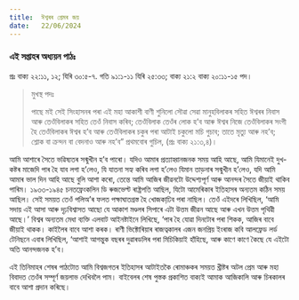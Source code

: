 ```yaml
---
title:  ঈশ্বৰৰ প্ৰেমৰ জয়
date:   22/06/2024
---
```


### এই সপ্তাহৰ অধ্যয়ন পাঠঃ
প্ৰঃ বাক্য ২২:১১, ১২; যিৰি ৩০:৫-৭. গতি ৯১:১-১১ যিৰি ২৫:৩৩; বাক্য ২১:২ বাক্য ২০:১১-১৫ পদ।

> <p>মুখস্থ পদঃ</p>
> পাছে মই সেই সিংহাসনৰ পৰা এই মহা আকাশী বাণী শুনিলো সৌৱা সেৱা মানুহবিলাকৰ সহিত ঈশ্বৰৰ নিবাস আৰু তেওঁবিলাকৰ সহিত তেওঁ নিবাস কৰিব; তেওঁবিলাক তেওঁৰ লোক হ’ব আৰু ঈশ্বৰ নিজে তেওঁবিলাকৰ সংগী হৈ তেওঁবিলাকৰ ঈশ্বৰ হ’ব আৰু তেওঁবিলাকৰ চকুৰ পৰা আটাই চকুলো মচি গুচাব; তাতে মৃত্যু আৰু নহ’ব; শ্লোক বা ক্ৰন্দন বা বেদনাও আৰু নহ’ব” প্ৰথমবোৰ গুচিল, (প্ৰঃ বাক্য ২১:৩,৪)।

আমি আশাৰে সৈতে ভৱিষ্যতৰ সন্মুখীন হ’ব পাৰো। যদিও আমাৰ প্ৰত্যাহ্বানজনক সময় আহি আছে, আমি যিমানেই দুখ-কষ্টৰ মাজেদি পাৰ হৈ যাব লগা হ’লেও, যি যাতনা সহ্য কৰিব লগা হ’লেও যিমান তাড়নাৰ সন্মুখীন হ’লেও, যদি আমি আমাৰ ভাল দিন আহি আছে বুলি আশা কৰো, তেন্তে আমি আজিৰ জীৱনটো উদ্দেশ্যপূৰ্ণ আৰু আনন্দৰ সৈতে জীয়াই থাকিব পাৰিম। ১৯৩৩-১৯৪৫ চনতফ্ৰেংকলিন ডি ৰুজভেল্ট ৰাষ্ট্ৰপতি আছিল, যিটো আমেৰিকাৰ ইতিহাসৰ অন্যতম কঠিন সময় আছিল। সেই সময়ত তেওঁ পলিঅ’ৰ ফলত পক্ষাঘাতগ্ৰস্ত হৈ খোজকাঢি়ব পৰা নাছিল। তেওঁ এইদৰে লিখিছিল, ‘আমি সদায় এই আসা আৰু দৃঢ়বিশ্বাসত আছো যে আকাশ মণ্ডলৰ সিপাৰে এটা উত্তম জীৱন আছে আৰু এখন উত্তম পৃথিৱী আছে।’ বিশ্বৰ অন্যতম মেধা ব্যক্তি এলবাট আইনষ্টাইনে লিখিছে, ‘পাৰ হৈ যোৱা দিনটোৰ পৰা শিকক, আজিৰ বাবে জীয়াই থাকক। কাইলৈৰ বাবে আশা কৰক। ৰাণী ভিক্টোৰিয়াৰ ৰাজত্বকালৰ এজন জনপ্ৰিয় ইংৰাজ কবি আলফ্ৰেড লৰ্ড টেনিছনে এবাৰ লিখিছিল, ‘আশাই আগন্তুক বছৰৰ দুৱাৰডলিৰ পৰা মিচিকিয়াই হাঁহিছে, আৰু কাণে কাণে কৈছে যে এইটো অতি আনন্দজনক হ’ব।

এই তিনিমাহৰ শেষৰ পাঠটোত আমি বিশ্বজগতৰ ইতিহাসৰ আটাইতকৈ ৰোমাঞ্চকৰ সময়ত খ্ৰীষ্টৰ অটল প্ৰেম আৰু মহা বিবাদত তেওঁৰ সম্পূৰ্ণ জয়লাভ দেখিবলৈ পাম। বাইবেলৰ শেষ পুস্তক প্ৰকাশিত বাক্যই আমাক আজিকালি আৰু চিৰকালৰ বাবে আশা প্ৰদান কৰিছে।